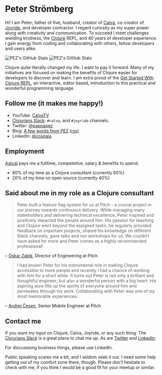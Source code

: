 # Peter Strömberg

Hi! I am Peter; father of five, husband, creator of [Calva](https://calva.io/), co-creator of [Joyride](https://github.com/BetterThanTomorrow/joyride), and developer contractor. I regard curiosity as my super power along with creativity and communication. To succeed I meet challenges wielding kindness, the [Clojure](https://clojure.org) REPL, and 40 years of developer experience. I gain energy from coding and collaborating with others, fellow developers and users alike.

![PEZ's GitHub Stats](https://github-readme-stats.vercel.app/api?username=PEZ&count_private=true&show_icons=true) ![PEZ's GitHub Stats](https://github-readme-stats.vercel.app/api/top-langs?username=PEZ&hide=html,dart,javascript)

Clojure quite literally changed my life. I want to pay it forward. Many of my initiatives are focused on making the benefits of Clojure easier for developers to discover and learn. I am extra proud of the [Get Started With Clojure REPL](https://calva.io/get-started-with-clojure/), an interactive, editor based, introduction to this practical and wonderful programming language.

## Follow me (it makes me happy!)

* YouTube: [CalvaTV](https://www.youtube.com/c/CalvaTV)
* [Clojurians Slack](https://clojurians.net/): `#calva`, and `#joyride` channels.
* Twitter: [@pappapez](https://twitter.com/pappapez)
* Blog: [A few words from PEZ](https://blog.agical.se/en/authors/peter-stromberg) ([rss](https://blog.agical.se/en/authors/peter-stromberg/index.xml))
* LinkedIn: [@cospaia](https://www.linkedin.com/in/cospaia/)

## Employment

[Agical](https://agical.se/) pays me a fulltime, competetive, salary & benefits to spend:
* 80% of my time as a Clojure consultant (currently 60%)
* 20% of my time on open source (currently 40%)

## Said about me in my role as a Clojure consultant

> Peter built a feature flag system for us at Pitch - a crucial project in our journey towards continuous delivery. While managing many stakeholders and delivering technical excellence, Peter inspired and positively impacted the people around him. His passion for teaching and Clojure went beyond the assigned tasks, he regularly provided feedback on important projects, shared his knowledge on different Slack channels, gave talks and run workshops for us. We couldn’t have asked for more and Peter comes as a highly recommended professional!

– [Oskar Zabik](https://github.com/smogg), Director of Engineering at Pitch

> I had known Peter for his instrumental role in making Clojure accessible to more people and recently I had a chance of working with him for a short while. It turns out Peter is not only a brilliant and thoughtful engineer, but also a wonderful person with a big heart. His aspiring aura lifts up the spirits of everyone around him and permeates through his work. Collaborating with Peter was one of my most memorable experiences.

– [Andrej Česen](https://github.com/andrejcesen), Senior Mobile Engineer at Pitch

## Contact me

If you want my input on Clojure, Calva, Joyride, or any such thing. The [Clojurians Slack](https://clojurians.net/) is a great place to chat me up. As are [Twitter](https://twitter.com/pappapez) and [LinkedIn](https://www.linkedin.com/in/cospaia/).

For discussiong business things, please use LinkedIn.

Public speaking scares me a bit, and I seldom seek it out. I need some help getting out of my comfort zone there, though. Please don't hesitate to check with me, if you think I would be a good fit for your meetup or similar.